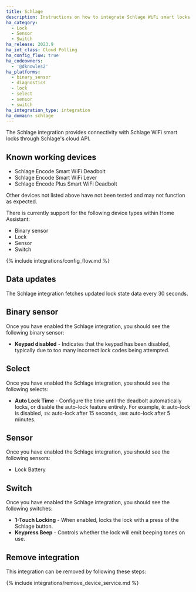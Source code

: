 ```yaml
---
title: Schlage
description: Instructions on how to integrate Schlage WiFi smart locks into Home Assistant.
ha_category:
  - Lock
  - Sensor
  - Switch
ha_release: 2023.9
ha_iot_class: Cloud Polling
ha_config_flow: true
ha_codeowners:
  - '@dknowles2'
ha_platforms:
  - binary_sensor
  - diagnostics
  - lock
  - select
  - sensor
  - switch
ha_integration_type: integration
ha_domain: schlage
---
```


The Schlage integration provides connectivity with Schlage WiFi smart locks through Schlage's cloud API.

## Known working devices

- Schlage Encode Smart WiFi Deadbolt
- Schlage Encode Smart WiFi Lever
- Schlage Encode Plus Smart WiFi Deadbolt

Other devices not listed above have not been tested and may not function as expected.

There is currently support for the following device types within Home Assistant:

- Binary sensor
- Lock
- Sensor
- Switch

{% include integrations/config_flow.md %}

## Data updates

The Schlage integration fetches updated lock state data every 30 seconds.

## Binary sensor

Once you have enabled the Schlage integration, you should see the following binary sensor:

- **Keypad disabled** - Indicates that the keypad has been disabled, typically due to too many incorrect lock codes being attempted.

## Select

Once you have enabled the Schlage integration, you should see the following selects:

- **Auto Lock Time** - Configure the time until the deadbolt automatically locks, or disable the auto-lock feature entirely. For example, `0`: auto-lock is disabled, `15`: auto-lock after 15 seconds, `300`: auto-lock after 5 minutes.

## Sensor

Once you have enabled the Schlage integration, you should see the following sensors:

- Lock Battery

## Switch

Once you have enabled the Schlage integration, you should see the following switches:

- **1-Touch Locking** - When enabled, locks the lock with a press of the Schlage button.
- **Keypress Beep** - Controls whether the lock will emit beeping tones on use.

## Remove integration

This integration can be removed by following these steps:

{% include integrations/remove_device_service.md %}
